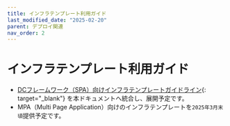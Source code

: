 ```yaml
---
title: インフラテンプレート利用ガイド
last_modified_date: "2025-02-20"
parent: デプロイ関連
nav_order: 2
---
```


# インフラテンプレート利用ガイド  

* [DCフレームワーク（SPA）向けインフラテンプレートガイドライン](https://dc-framework-guideline.dentsu.jp/#_%E3%82%A4%E3%83%B3%E3%83%95%E3%83%A9%E3%83%86%E3%83%B3%E3%83%97%E3%83%AC%E3%83%BC%E3%83%88%E3%82%AC%E3%82%A4%E3%83%89%E3%83%A9%E3%82%A4%E3%83%B3){: target="_blank"} を本ドキュメントへ統合し、展開予定です。
* MPA（Multi Page Application）向けのインフラテンプレートを`2025年3月末頃`提供予定です。
